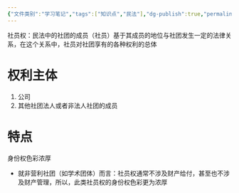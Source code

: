 ```yaml
---
{"文件类别":"学习笔记","tags":["知识点","民法"],"dg-publish":true,"permalink":"/学习笔记studyup/知识点cheese/社员权/","dgPassFrontmatter":true,"created":"2024-10-17T09:27:11.504+08:00","updated":"2024-10-24T22:22:44.493+08:00"}
---
```


社员权：民法中的社团的成员（社员）基于其成员的地位与社团发生一定的法律关系，在这个关系中，社员对社团享有的各种权利的总体
# 权利主体
1. 公司
2. 其他社团法人或者非法人社团的成员
# 特点
身份权色彩浓厚
- 就非营利社团（如学术团体）而言：社员权通常不涉及财产给付，甚至也不涉及财产管理，所以，此类社员权的身份权色彩更为浓厚